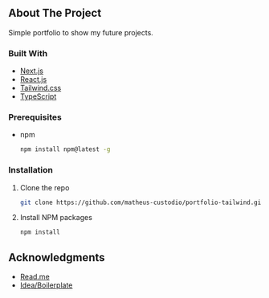 <!-- ABOUT THE PROJECT -->
## About The Project

Simple portfolio to show my future projects.

### Built With
* [Next.js](https://nextjs.org/)
* [React.js](https://reactjs.org/)
* [Tailwind.css](https://tailwindcss.com/)
* [TypeScript](https://www.typescriptlang.org/)

<!-- GETTING STARTED -->
### Prerequisites
* npm
  ```sh
  npm install npm@latest -g
  ```

### Installation
1. Clone the repo
   ```sh
   git clone https://github.com/matheus-custodio/portfolio-tailwind.git
   ```
3. Install NPM packages
   ```sh
   npm install
<!-- ACKNOWLEDGMENTS -->
## Acknowledgments
* [Read.me](https://github.com/othneildrew/Best-README-Template/blob/master/README.md)
* [Idea/Boilerplate](https://www.youtube.com/channel/UClW8d1f5m0QAE_Ig024EP6A)
